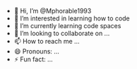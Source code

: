 - 👋 Hi, I’m @Mphorable1993
- 👀 I’m interested in learning how to code
- 🌱 I’m currently learning code spaces 
- 💞️ I’m looking to collaborate on ...
- 📫 How to reach me ...
- 😄 Pronouns: ...
- ⚡ Fun fact: ...

<!---
Mphorable1993/Mphorable1993 is a ✨ special ✨ repository because its `README.md` (this file) appears on your GitHub profile.
You can click the Preview link to take a look at your changes.
--->
